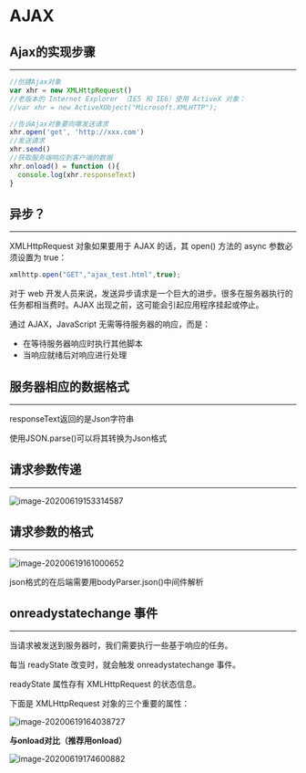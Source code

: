 # AJAX

## Ajax的实现步骤

---

```javascript
//创建Ajax对象
var xhr = new XMLHttpRequest()
//老版本的 Internet Explorer （IE5 和 IE6）使用 ActiveX 对象：
//var xhr = new ActiveXObject("Microsoft.XMLHTTP");

//告诉Ajax对象要向哪发送请求
xhr.open('get', 'http://xxx.com')
//发送请求
xhr.send()
//获取服务端响应到客户端的数据
xhr.onload() = function (){
  console.log(xhr.responseText)
}
```




## 异步？

---

XMLHttpRequest 对象如果要用于 AJAX 的话，其 open() 方法的 async 参数必须设置为 true：

```javascript
xmlhttp.open("GET","ajax_test.html",true);
```

对于 web 开发人员来说，发送异步请求是一个巨大的进步。很多在服务器执行的任务都相当费时。AJAX 出现之前，这可能会引起应用程序挂起或停止。

通过 AJAX，JavaScript 无需等待服务器的响应，而是：

- 在等待服务器响应时执行其他脚本
- 当响应就绪后对响应进行处理



## 服务器相应的数据格式

---

responseText返回的是Json字符串

使用JSON.parse()可以将其转换为Json格式



## 请求参数传递

---

![image-20200619153314587](C:\Users\MZHlo\AppData\Roaming\Typora\typora-user-images\image-20200619153314587.png)



## 请求参数的格式

---

![image-20200619161000652](C:\Users\MZHlo\AppData\Roaming\Typora\typora-user-images\image-20200619161000652.png)



json格式的在后端需要用bodyParser.json()中间件解析



## onreadystatechange 事件

---

当请求被发送到服务器时，我们需要执行一些基于响应的任务。

每当 readyState 改变时，就会触发 onreadystatechange 事件。

readyState 属性存有 XMLHttpRequest 的状态信息。

下面是 XMLHttpRequest 对象的三个重要的属性：

![image-20200619164038727](C:\Users\MZHlo\AppData\Roaming\Typora\typora-user-images\image-20200619164038727.png)



__与onload对比（推荐用onload）__

![image-20200619174600882](C:\Users\MZHlo\AppData\Roaming\Typora\typora-user-images\image-20200619174600882.png)


